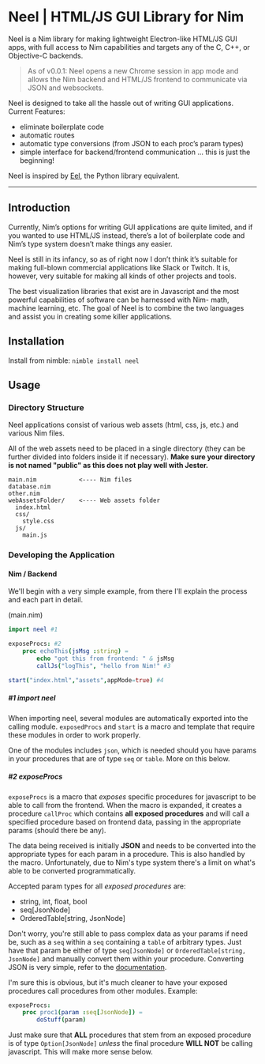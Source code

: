 # Neel | HTML/JS GUI Library for Nim

Neel is a Nim library for making lightweight Electron-like HTML/JS GUI apps, with full access to Nim capabilities and targets any of the C, C++, or Objective-C backends.

> As of v0.0.1: Neel opens a new Chrome session in app mode and allows the Nim backend and HTML/JS frontend to communicate via JSON and websockets.

Neel is designed to take all the hassle out of writing GUI applications. Current Features:

* eliminate boilerplate code
* automatic routes
* automatic type conversions (from JSON to each proc’s param types)
* simple interface for backend/frontend communication
... this is just the beginning!

Neel is inspired by [Eel](https://github.com/samuelhwilliams/Eel), the Python library equivalent.

----------------------

## Introduction

Currently, Nim’s options for writing GUI applications are quite limited, and if you wanted to use HTML/JS instead, there’s a lot of boilerplate code and Nim’s type system doesn’t make things any easier.

Neel is still in its infancy, so as of right now I don’t think it’s suitable for making full-blown commercial applications like Slack or Twitch. It is, however, very suitable for making all kinds of other projects and tools.

The best visualization libraries that exist are in Javascript and the most powerful capabilities of software can be harnessed with Nim- math, machine learning, etc. The goal of Neel is to combine the two languages and assist you in creating some killer applications.

## Installation

Install from nimble:
`nimble install neel`

## Usage

### Directory Structure

Neel applications consist of various web assets (html, css, js, etc.) and various Nim files.

All of the web assets need to be placed in a single directory (they can be further divided into folders inside it if necessary). **Make sure your directory is not named "public" as this does not play well with Jester.**

```
main.nim            <---- Nim files
database.nim
other.nim
webAssetsFolder/    <---- Web assets folder
  index.html
  css/
    style.css
  js/
    main.js
```

### Developing the Application

#### Nim / Backend

We'll begin with a very simple example, from there I'll explain the process and each part in detail.

(main.nim)
```nim
import neel #1

exposeProcs: #2
    proc echoThis(jsMsg :string) =
        echo "got this from frontend: " & jsMsg
        callJs("logThis", "hello from Nim!" #3

start("index.html","assets",appMode=true) #4
```

##### #1 import neel

When importing neel, several modules are automatically exported into the calling module. `exposedProcs` and `start` is a macro and template that require these modules in order to work properly.

One of the modules includes `json`, which is needed should you have params in your procedures that are of type `seq` or `table`. More on this below.

##### #2 exposeProcs

`exposeProcs` is a macro that *exposes* specific procedures for javascript to be able to call from the frontend. When the macro is expanded, it creates a procedure `callProc` which contains **all exposed procedures** and will call a specified procedure based on frontend data, passing in the appropriate params (should there be any).

The data being received is initially **JSON** and needs to be converted into the appropriate types for each param in a procedure. This is also handled by the macro. Unfortunately, due to Nim's type system there's a limit on what's able to be converted programmatically.

Accepted param types for all *exposed procedures* are:
* string, int, float, bool
* seq[JsonNode]
* OrderedTable[string, JsonNode]

Don't worry, you're still able to pass complex data as your params if need be, such as a `seq` within a `seq` containing a `table` of arbitrary types. Just have that param be either of type `seq[JsonNode]` or `OrderedTable[string, JsonNode]` and manually convert them within your procedure. Converting JSON is very simple, refer to the [documentation](https://nim-lang.org/docs/json.html).

I'm sure this is obvious, but it's much cleaner to have your exposed procedures call procedures from other modules.
Example:
```nim
exposeProcs:
    proc proc1(param :seq[JsonNode]) =
        doStuff(param)
```
Just make sure that **ALL** procedures that stem from an exposed procedure is of type `Option[JsonNode]` *unless* the final procedure **WILL NOT** be calling javascript. This will make more sense below.





